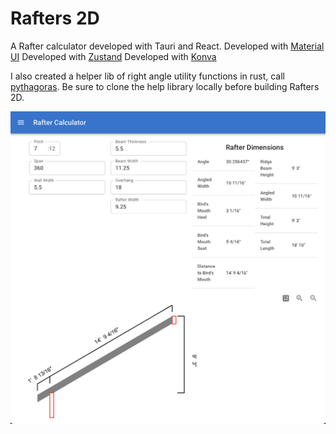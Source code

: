 # Rafters 2D

A Rafter calculator developed with Tauri and React.
Developed with [Material UI](https://mui.com/material-ui/)
Developed with [Zustand](https://zustand.docs.pmnd.rs/getting-started/introduction)
Developed with [Konva](https://konvajs.org/)

I also created a helper lib of right angle utility functions in rust, call [pythagoras](https://github.com/dskyberg/pythagoras).  Be sure to clone the help library locally before building Rafters 2D.

![screenshot](docs/screenshot.png "Screen Shot")
